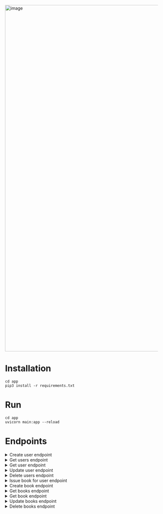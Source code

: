 <img width="1142" alt="image" src="https://user-images.githubusercontent.com/131304840/233219556-b066a546-3889-4bf7-b250-db2cb61d2d09.png">


# Installation
  
  ```
  cd app 
  pip3 install -r requirements.txt
  ```
  
  # Run
  
  ``` 
  cd app
  uvicorn main:app --reload
  ```
  
  # Endpoints
 

<details><summary>Create user endpoint</summary><img width="975" alt="image" src="https://user-images.githubusercontent.com/131304840/233216654-0526008d-48db-4078-8ea6-597e60a427fc.png"></details>

<details><summary>Get users endpoint</summary><img width="972" alt="image" src="https://user-images.githubusercontent.com/131304840/233217591-9f02ffd8-6aca-4c56-901e-7c547637740e.png">
</details>
<details><summary>Get user endpoint</summary><img width="964" alt="image" src="https://user-images.githubusercontent.com/131304840/233217702-e5ea6f49-c17f-4f0b-9b3e-1391cbf9f9ef.png">
</details>

<details><summary>Update user endpoint</summary><img width="969" alt="image" src="https://user-images.githubusercontent.com/131304840/233217929-06a20ae4-52e7-41e5-bd50-3fe98fd2501a.png">
</details>

<details><summary>Delete users endpoint</summary><img width="1099" alt="image" src="https://user-images.githubusercontent.com/131304840/233218056-7e2da945-42e4-4873-aaf8-d3e12056155c.png">
</details>

<details><summary>Issue book for user endpoint</summary>
<img width="1083" alt="image" src="https://user-images.githubusercontent.com/131304840/233218789-7bd81e6e-f41b-42e1-977a-529833ccd37b.png">
<img width="1099" alt="image" src="https://user-images.githubusercontent.com/131304840/233218909-d02fc4e1-3881-4ab9-bb60-8a3a97c17018.png">

</details>

<details><summary>Create book endpoint</summary><img width="963" alt="image" src="https://user-images.githubusercontent.com/131304840/233218217-9b8a4c00-5f2d-4e23-a5bc-7c77a25585c6.png">
</details>

<details><summary>Get books endpoint</summary><img width="1091" alt="image" src="https://user-images.githubusercontent.com/131304840/233218443-701bb722-c9c8-48ad-8f67-cfee09af963f.png">
</details>

<details><summary>Get book endpoint</summary><img width="1161" alt="image" src="https://user-images.githubusercontent.com/131304840/233218518-f47e0758-73ec-42da-af55-35b859de998e.png">
</details>

<details><summary>Update books endpoint</summary><img width="959" alt="image" src="https://user-images.githubusercontent.com/131304840/233218702-95bb38dd-0192-4e00-8106-9bf3a8b92d8a.png">
</details>

<details><summary>Delete books endpoint</summary><img width="1089" alt="image" src="https://user-images.githubusercontent.com/131304840/233219002-d53c49de-15b3-4753-9042-41c1e42bc82c.png">
</details>


